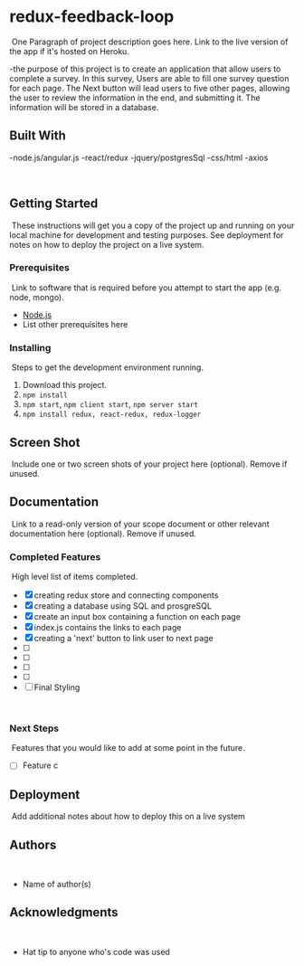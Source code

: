 # redux-feedback-loop
​
One Paragraph of project description goes here. Link to the live version of the app if it's hosted on Heroku.

-the purpose of this project is to create an application that allow users to complete a survey. In this survey, 
Users are able to fill one survey question for each page. The Next button will lead users to five other pages,
allowing the user to review the information in the end, and submitting it. The information will be stored in
a database.
​
## Built With
​-node.js/angular.js
-react/redux
-jquery/postgresSql
-css/html
-axios

​
## Getting Started
​
These instructions will get you a copy of the project up and running on your local machine for development and testing purposes. See deployment for notes on how to deploy the project on a live system.
​
### Prerequisites
​
Link to software that is required before you attempt to start the app (e.g. node, mongo).
​
- [Node.js](https://nodejs.org/en/)
- List other prerequisites here
​
​
### Installing
​
Steps to get the development environment running.
​
1. Download this project.
2. `npm install`
3. `npm start`, `npm client start`, `npm server start`
4. `npm install redux, react-redux, redux-logger`
​
​
## Screen Shot
​
Include one or two screen shots of your project here (optional). Remove if unused.
​
## Documentation
​
Link to a read-only version of your scope document or other relevant documentation here (optional). Remove if unused.
​
### Completed Features
​
High level list of items completed.
​
- [X] creating redux store and connecting components
- [X] creating a database using SQL and prosgreSQL
- [X] create an input box containing a function on each page
- [X] index.js contains the links to each page
- [X] creating a 'next' button to link user to next page
- [ ]
- [ ]
- [ ]
- [ ]
- [ ] Final Styling 

​
### Next Steps
​
Features that you would like to add at some point in the future.
​
- [ ] Feature c
​
## Deployment
​
Add additional notes about how to deploy this on a live system
​
## Authors
​
* Name of author(s)
​
​
## Acknowledgments
​
* Hat tip to anyone who's code was used